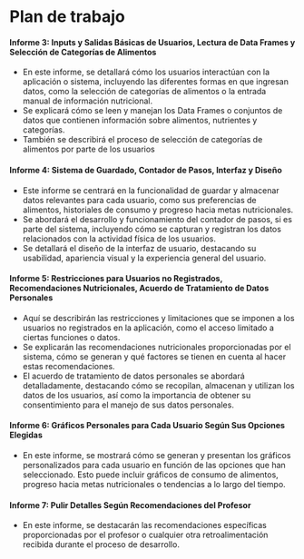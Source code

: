 ﻿# Plan de trabajo


#### **Informe 3: Inputs y Salidas Básicas de Usuarios, Lectura de Data Frames y Selección de Categorías de Alimentos**


- En este informe, se detallará cómo los usuarios interactúan con la aplicación o sistema, incluyendo las diferentes formas en que ingresan datos, como la selección de categorías de alimentos o la entrada manual de información nutricional.
- Se explicará cómo se leen y manejan los Data Frames o conjuntos de datos que contienen información sobre alimentos, nutrientes y categorías. 
- También se describirá el proceso de selección de categorías de alimentos por parte de los usuarios


#### **Informe 4: Sistema de Guardado, Contador de Pasos, Interfaz y Diseño**
- Este informe se centrará en la funcionalidad de guardar y almacenar datos relevantes para cada usuario, como sus preferencias de alimentos, historiales de consumo y progreso hacia metas nutricionales.
- Se abordará el desarrollo y funcionamiento del contador de pasos, si es parte del sistema, incluyendo cómo se capturan y registran los datos relacionados con la actividad física de los usuarios.
- Se detallará el diseño de la interfaz de usuario, destacando su usabilidad, apariencia visual y la experiencia general del usuario. 




#### **Informe 5: Restricciones para Usuarios no Registrados, Recomendaciones Nutricionales, Acuerdo de Tratamiento de Datos Personales**
- Aquí se describirán las restricciones y limitaciones que se imponen a los usuarios no registrados en la aplicación, como el acceso limitado a ciertas funciones o datos.
- Se explicarán las recomendaciones nutricionales proporcionadas por el sistema, cómo se generan y qué factores se tienen en cuenta al hacer estas recomendaciones.
- El acuerdo de tratamiento de datos personales se abordará detalladamente, destacando cómo se recopilan, almacenan y utilizan los datos de los usuarios, así como la importancia de obtener su consentimiento para el manejo de sus datos personales.


#### **Informe 6: Gráficos Personales para Cada Usuario Según Sus Opciones Elegidas**
- En este informe, se mostrará cómo se generan y presentan los gráficos personalizados para cada usuario en función de las opciones que han seleccionado. Esto puede incluir gráficos de consumo de alimentos, progreso hacia metas nutricionales o tendencias a lo largo del tiempo.




#### **Informe 7: Pulir Detalles Según Recomendaciones del Profesor**
- En este informe, se destacarán las recomendaciones específicas proporcionadas por el profesor o cualquier otra retroalimentación recibida durante el proceso de desarrollo.
